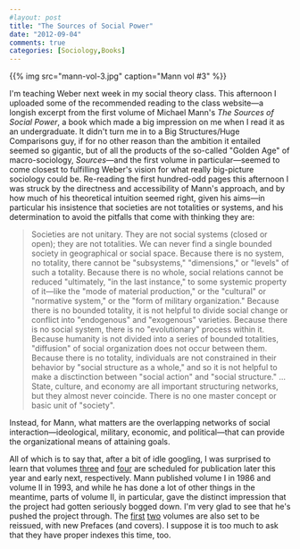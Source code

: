 ```yaml
---
#layout: post
title: "The Sources of Social Power"
date: "2012-09-04"
comments: true
categories: [Sociology,Books]
---
```


{{% img src="mann-vol-3.jpg" caption="Mann vol #3" %}}

I'm teaching Weber next week in my social theory class. This afternoon I uploaded some of the recommended reading to the class website—a longish excerpt from the first volume of Michael Mann's *The Sources of Social Power*, a book which made a big impression on me when I read it as an undergraduate. It didn't turn me in to a Big Structures/Huge Comparisons guy, if for no other reason than the ambition it entailed seemed so gigantic, but of all the products of the so-called "Golden Age" of macro-sociology, *Sources*—and the first volume in particular—seemed to come closest to fulfilling Weber's vision for what really big-picture sociology could be. Re-reading the first hundred-odd pages this afternoon I was struck by the directness and accessibility of Mann's approach, and by how much of his theoretical intuition seemed right, given his aims—in particular his insistence that societies are not totalities or systems, and his determination to avoid the pitfalls that come with thinking they are:  

> Societies are not unitary. They are not social systems (closed or open); they are not totalities. We can never find a single bounded society in geographical or social space. Because there is no system, no totality, there cannot be "subsystems," "dimensions," or "levels" of such a totality. Because there is no whole, social relations cannot be reduced "ultimately, "in the last instance," to some systemic property of it—like the "mode of material production," or the "cultural" or "normative system," or the "form of military organization." Because there is no bounded totality, it is not helpful to divide social change or conflict into "endogenous" and "exogenous" varieties. Because there is no social system, there is no "evolutionary" process within it. Because humanity is not divided into a series of bounded totalities, "diffusion" of social organization does not occur between them. Because there is no totality, individuals are not constrained in their behavior by "social structure as a whole," and so it is not helpful to make a disctinction between "social action" and "social structure." ... State, culture, and economy are all important structuring networks, but they almost never coincide. There is no one master concept or basic unit of "society".

Instead, for Mann, what matters are the overlapping networks of social interaction—ideological, military, economic, and political—that can provide the organizational means of attaining goals.  

All of which is to say that, after a bit of idle googling, I was surprised to learn that volumes <a href="http://www.cambridge.org/gb/knowledge/isbn/item6839641/?site_locale=en_GB">three</a> and <a href="http://www.cambridge.org/gb/knowledge/isbn/item6937387/?site_locale=en_GB">four</a> are scheduled for publication later this year and early next, respectively. Mann published volume I in 1986 and volume II in 1993, and while he has done a lot of other things in the meantime, parts of volume II, in particular, gave the distinct impression that the project had gotten seriously bogged down. I'm very glad to see that he's pushed the project through. The <a href="http://www.cambridge.org/gb/knowledge/isbn/item6885715/?site_locale=en_GB">first</a> <a href="http://www.cambridge.org/gb/knowledge/isbn/item6885718/?site_locale=en_GB">two</a> volumes are also set to be reissued, with new Prefaces (and covers). I suppose it is too much to ask that they have proper indexes this time, too.  
